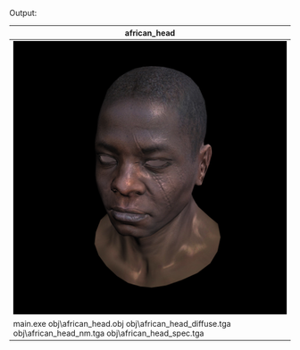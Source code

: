  Output:

| african_head |
|------------- |
| ![](https://github.com/sT4R3K/tinyrenderer/raw/img/6.0.png) |
| main.exe obj\african_head.obj obj\african_head_diffuse.tga obj\african_head_nm.tga  obj\african_head_spec.tga |
